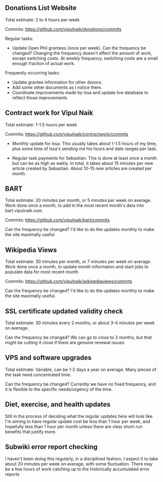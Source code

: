 ## Donations List Website

Total estimate: 2 to 4 hours per week

Commits: https://github.com/vipulnaik/donations/commits

Regular tasks:

* Update Open Phil grantees (once per week). Can the frequency be
  changed? Changing the frequency doesn't affect the amount of work,
  except switching costs. At weekly frequency, switching costs are a
  small enough fraction of actual work.

Frequently occurring tasks:

* Update grantee information for other donors.
* Add some other documents as I notice them.
* Coordinate improvements made by Issa and update live database to
  reflect those improvements

## Contract work for Vipul Naik

Total estimate: 1-1.5 hours per week

Commits: https://github.com/vipulnaik/contractwork/commits

* Monthly update for Issa. This usually takes about 1-1.5 hours of my
  time, plus some time of Issa's sending me his hours and date ranges
  per task.
  
* Regular task payments for Sebastian: This is done at least once a
  month but can be as high as wekly. In total, it takes about 15
  minutes per new article created by Sebastian. About 10-15 new
  articles are created per month.

## BART

Total estimate: 20 minutes per month, or 5 minutes per week on
average. Work done once a month, to add in the most recent month's
data into bart.vipulnaik.com

Commits: https://github.com/vipulnaik/bart/commits

Can the frequency be changed? I'd like to do the updates monthly to
make the site maximally useful

## Wikipedia Views

Total estimate: 30 minutes per month, or 7 minutes per week on
average. Work done once a month, to update month information and start
jobs to populate data for most recent month

Commits: https://github.com/vipulnaik/wikipediaviews/commits

Can the frequency be changed? I'd like to do the updates monthly to
make the site maximally useful.

## SSL certificate updated validity check

Total estimate: 30 minutes every 2 months, or about 3-4 minutes per
week on average.

Can the frequency be changed? We can go to close to 3 months, but that
might be cutting it close if there are genuine renewal issues

## VPS and software upgrades

Total estimate: Variable, can be 1-2 days a year on average. Many
pieces of the task need concentrated time.

Can the frequency be changed? Currently we have no fixed frequency,
and it is flexible to the specific needs/urgency of the time.

## Diet, exercise, and health updates

Still in the process of deciding what the regular updates here will
look like. I'm aiming to have regular update cost be less than 1 hour
per week, and hopefully less than 1 hour per month unless there are
clear short-run benefits that justify more.

## Subwiki error report checking

I haven't been doing this regularly, in a disciplined fashion. I
expect it to take about 20 minutes per week on average, with some
fluctuation. There may be a few hours of work catching up to the
historically accumulated error reports
